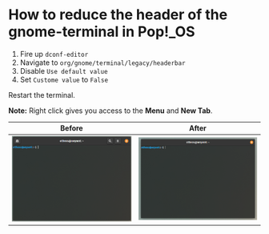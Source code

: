 # How to reduce the header of the gnome-terminal in Pop!_OS

1. Fire up ```dconf-editor```
2. Navigate to ```org/gnome/terminal/legacy/headerbar```
3. Disable ```Use default value```
4. Set ```Custome value``` to ```False```

Restart the terminal.
 
**Note:** Right click gives you access to the **Menu** and **New Tab**.

|Before|After|
|----|----|
|![Edit headerbar](../assets/term01.png)|![Terminal After](../assets/term02.png)|

